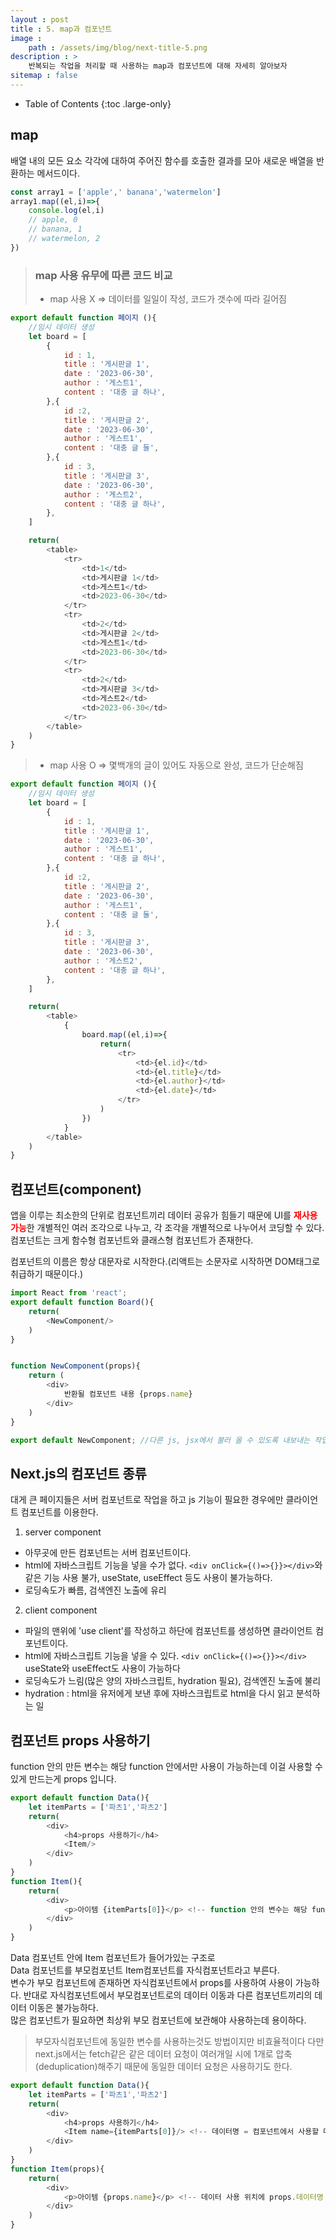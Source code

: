 ```yaml
---
layout : post
title : 5. map과 컴포넌트
image :
    path : /assets/img/blog/next-title-5.png
description : >
    반복되는 작업을 처리할 때 사용하는 map과 컴포넌트에 대해 자세히 알아보자
sitemap : false
---
```


- Table of Contents
{:toc .large-only}


## map
배열 내의 모든 요소 각각에 대하여 주어진 함수를 호출한 결과를 모아 새로운 배열을 반환하는 메서드이다.

```javascript
const array1 = ['apple',' banana','watermelon']
array1.map((el,i)=>{
    console.log(el,i)
    // apple, 0
    // banana, 1
    // watermelon, 2
})
```
> ### map 사용 유무에 따른 코드 비교
> - map 사용 X => 데이터를 일일이 작성, 코드가 갯수에 따라 길어짐<br>

```javascript
export default function 페이지 (){
    //임시 데이터 생성
    let board = [
        {
            id : 1,
            title : '게시판글 1',
            date : '2023-06-30',
            author : '게스트1', 
            content : '대충 글 하나',
        },{
            id :2,
            title : '게시판글 2',
            date : '2023-06-30',
            author : '게스트1',
            content : '대충 글 둘',
        },{
            id : 3,
            title : '게시판글 3',
            date : '2023-06-30',
            author : '게스트2',
            content : '대충 글 하나',
        },
    ]

    return(
        <table>
            <tr>
                <td>1</td>
                <td>게시판글 1</td>
                <td>게스트1</td>
                <td>2023-06-30</td>
            </tr>
            <tr>
                <td>2</td>
                <td>게시판글 2</td>
                <td>게스트1</td>
                <td>2023-06-30</td>
            </tr>
            <tr>
                <td>2</td>
                <td>게시판글 3</td>
                <td>게스트2</td>
                <td>2023-06-30</td>
            </tr>
        </table>
    )
}

```
>-    map 사용 O => 몇백개의 글이 있어도 자동으로 완성, 코드가 단순해짐

```javascript
export default function 페이지 (){
    //임시 데이터 생성
    let board = [
        {
            id : 1,
            title : '게시판글 1',
            date : '2023-06-30',
            author : '게스트1', 
            content : '대충 글 하나',
        },{
            id :2,
            title : '게시판글 2',
            date : '2023-06-30',
            author : '게스트1',
            content : '대충 글 둘',
        },{
            id : 3,
            title : '게시판글 3',
            date : '2023-06-30',
            author : '게스트2',
            content : '대충 글 하나',
        },
    ]

    return(
        <table>
            {
                board.map((el,i)=>{
                    return(
                        <tr>
                            <td>{el.id}</td>
                            <td>{el.title}</td>
                            <td>{el.author}</td>
                            <td>{el.date}</td>
                        </tr>
                    )
                })
            }
        </table>
    )
}

```


## 컴포넌트(component)
앱을 이루는 최소한의 단위로 컴포넌트끼리 데이터 공유가 힘들기 때문에 UI를 <span style="color:red; font-weight:600">재사용 가능</span>한 개별적인 여러 조각으로 나누고, 각 조각을 개별적으로 나누어서 코딩할 수 있다.
컴포넌트는 크게 함수형 컴포넌트와 클래스형 컴포넌트가 존재한다. 

컴포넌트의 이름은 항상 대문자로 시작한다.(리액트는 소문자로 시작하면 DOM태그로 취급하기 때문이다.)

```javascript
import React from 'react';
export default function Board(){
    return(
        <NewComponent/>
    )
}


function NewComponent(props){
    return (
        <div>
            반환될 컴포넌트 내용 {props.name}
        </div>
    )
}

export default NewComponent; //다른 js, jsx에서 불러 올 수 있도록 내보내는 작업, export default는 파일마다 1회 사용 가능하고 여러개 사용시 export default가 아니라 export {데이터1, 데이터2}로 내보내야한다.
```

## Next.js의 컴포넌트 종류
대게 큰 페이지들은 서버 컴포넌트로 작업을 하고 js 기능이 필요한 경우에만 클라이언트 컴포넌트를 이용한다.
1. server component
- 아무곳에 만든 컴포넌트는 서버 컴포넌트이다.
- html에 자바스크립트 기능을 넣을 수가 없다. `<div onClick={()=>{}}></div>`와 같은 기능 사용 불가, useState, useEffect 등도 사용이 불가능하다.
- 로딩속도가 빠름, 검색엔진 노출에 유리

2. client component
- 파일의 맨위에 'use client'를 작성하고 하단에 컴포넌트를 생성하면 클라이언트 컴포넌트이다.
- html에 자바스크립트 기능을 넣을 수 있다. `<div onClick={()=>{}}></div>` useState와 useEffect도 사용이 가능하다
- 로딩속도가 느림(많은 양의 자바스크립트, hydration 필요), 검색엔진 노출에 불리
- hydration : html을 유저에게 보낸 후에 자바스크립트로 html을 다시 읽고 분석하는 일



## 컴포넌트 props 사용하기
function 안의 만든 변수는 해당 function 안에서만 사용이 가능하는데 이걸 사용할 수 있게 만드는게 props 입니다.
```javascript
export default function Data(){
    let itemParts = ['파츠1','파츠2']
    return(
        <div>
            <h4>props 사용하기</h4>
            <Item/>
        </div>
    )
}
function Item(){
    return(
        <div>
            <p>아이템 {itemParts[0]}</p> <!-- function 안의 변수는 해당 function에서만 사용이 가능하기 때문에 현재로서는 itemParts 변수를 사용할 수 없다. -->
        </div>
    )
}
```
Data 컴포넌트 안에 Item 컴포넌트가 들어가있는 구조로<br>Data 컴포넌트를 부모컴포넌트 Item컴포넌트를 자식컴포넌트라고 부른다.<br> 변수가 부모 컴포넌트에 존재하면 자식컴포넌트에서 props를 사용하여 사용이 가능하다. 반대로 자식컴포넌트에서 부모컴포넌트로의 데이터 이동과 다른 컴포넌트끼리의 데이터 이동은 불가능하다.<br>많은 컴포넌트가 필요하면 최상위 부모 컴포넌트에 보관해야 사용하는데 용이하다.

> 부모자식컴포넌트에 동일한 변수를 사용하는것도 방법이지만 비효율적이다 다만 next.js에서는 fetch같은 같은 데이터 요청이 여러개일 시에 1개로 압축(deduplication)해주기 때문에 동일한 데이터 요청은 사용하기도 한다.

```javascript
export default function Data(){
    let itemParts = ['파츠1','파츠2']
    return(
        <div>
            <h4>props 사용하기</h4>
            <Item name={itemParts[0]}/> <!-- 데이터명 = 컴포넌트에서 사용할 데이터 로 정의, 데이터 위치에 중괄호를 열면 변수나 함수등을 전송할 수 있다.-->
        </div>
    )
}
function Item(props){
    return(
        <div>
            <p>아이템 {props.name}</p> <!-- 데이터 사용 위치에 props.데이터명 으로 관리 -->
        </div>
    )
}
```